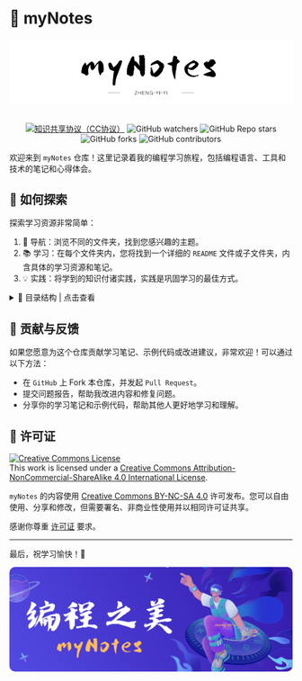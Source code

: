 # 📝 myNotes

<div align="center">

<a href="https://github.com/zheng-yi-yi/myNotes">
<img src="assets/images/myNotes.png" alt="myNotes" style="display: block; margin: 0 auto; max-width: 100%; height: auto; border-radius: 10px;">
</a>

<br />

<!-- shields -->
[![知识共享协议（CC协议）](https://img.shields.io/badge/License-Creative%20Commons-FE6B3A.svg?logo=apache)](https://creativecommons.org/licenses/by-nc-sa/4.0/deed.zh)
![GitHub watchers](https://img.shields.io/github/watchers/zheng-yi-yi/myNotes?style=flat-square&logo=github)
![GitHub Repo stars](https://img.shields.io/github/stars/zheng-yi-yi/myNotes?style=flat-square&logo=github&logoColor=orangered)
![GitHub forks](https://img.shields.io/github/forks/zheng-yi-yi/myNotes?style=flat-square&logo=github&logoColor=lightseagreen)
![GitHub contributors](https://img.shields.io/github/contributors/zheng-yi-yi/myNotes?style=flat-square&logo=github&logoColor=slateblue)

</div>

欢迎来到 `myNotes` 仓库！这里记录着我的编程学习旅程，包括编程语言、工具和技术的笔记和心得体会。

## 📖 如何探索

探索学习资源非常简单：

1. 📁 导航：浏览不同的文件夹，找到您感兴趣的主题。
2. 📚 学习：在每个文件夹内，您将找到一个详细的 `README` 文件或子文件夹，内含具体的学习资源和笔记。
3. 💡 实践：将学到的知识付诸实践，实践是巩固学习的最佳方式。

<details>
<summary> 📂 目录结构 | 点击查看 </summary>

<br/>

`myNotes` 仓库按照以下结构组织：

```bash
📦 myNotes
 ┣ 📂 01_编程语言
 ┣ 📂 02_框架
 ┣ 📂 03_计算机基础
 ┣ 📂 04_数据库与存储
 ┣ 📂 05_数据结构与算法
 ┣ 📂 06_版本控制与协作
 ┣ 📂 07_网络与通信
 ┣ 📂 08_操作系统与系统编程
 ┣ 📂 09_测试与质量保证
 ┣ 📂 10_软件架构与设计模式
 ┣ 📂 11_安全与隐私
 ┗ 📂 12_学习资源推荐
```

每个文件夹内都进一步细分，记录更详细的学习笔记。

🚀 本仓库将持续更新！

</details>

## 🤝 贡献与反馈

如果您愿意为这个仓库贡献学习笔记、示例代码或改进建议，非常欢迎！可以通过以下方法：

- 在 `GitHub` 上 Fork 本仓库，并发起 `Pull Request`。
- 提交问题报告，帮助我改进内容和修复问题。
- 分享你的学习笔记和示例代码，帮助其他人更好地学习和理解。

## 📜 许可证

<a rel="license" href="http://creativecommons.org/licenses/by-nc-sa/4.0/"><img alt="Creative Commons License" style="border-width:0" src="https://i.creativecommons.org/l/by-nc-sa/4.0/80x15.png" /></a><br />This work is licensed under a <a rel="license" href="http://creativecommons.org/licenses/by-nc-sa/4.0/">Creative Commons Attribution-NonCommercial-ShareAlike 4.0 International License</a>.

`myNotes` 的内容使用 [Creative Commons BY-NC-SA 4.0](http://creativecommons.org/licenses/by-nc-sa/4.0/) 许可发布。您可以自由使用、分享和修改，但需要署名、非商业性使用并以相同许可证共享。

感谢你尊重 [许可证](assets/License.md) 要求。


---

最后，祝学习愉快！🌟

<div align="center">
  <a href="https://github.com/zheng-yi-yi/myNotes/">
    <img src="assets/images/bottom.png" alt="bottom.png" style="display: block; margin: 0 auto; max-width: 100%; height: auto; border-radius: 10px;">
  </a>
</div>